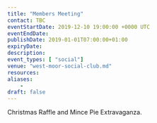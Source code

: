```yaml
---
title: "Members Meeting"
contact: TBC
eventStartDate: 2019-12-10 19:00:00 +0000 UTC
eventEndDate:
publishDate: 2019-01-01T07:00:00+01:00
expiryDate:
description:
event_types: [ "social"] 
venue: "west-moor-social-club.md"
resources:
aliases:
    - 
draft: false
---
```


Christmas Raffle and Mince Pie Extravaganza.